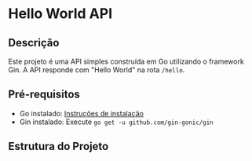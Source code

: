 # Hello World API

## Descrição

Este projeto é uma API simples construída em Go utilizando o framework Gin. A API responde com "Hello World" na rota `/hello`.

## Pré-requisitos

- Go instalado: [Instruções de instalação](https://golang.org/dl/)
- Gin instalado: Execute `go get -u github.com/gin-gonic/gin`

## Estrutura do Projeto
